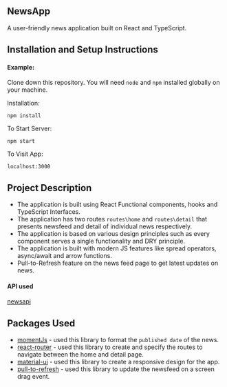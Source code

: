 ## NewsApp

A user-friendly news application built on React and TypeScript. 

## Installation and Setup Instructions

#### Example:  

Clone down this repository. You will need `node` and `npm` installed globally on your machine.  

Installation:

`npm install`  

To Start Server:

`npm start`  

To Visit App:

`localhost:3000` 

## Project Description

* The application is built using React Functional components, hooks and TypeScript Interfaces.
* The application has two routes `routes\home` and `routes\detail` that presents newsfeed and detail of individual news respectively.
* The application is based on various design principles such as every component serves a single functionality and DRY principle.
* The application is built with modern JS features like spread operators, async/await and arrow functions.
* Pull-to-Refresh feature on the news feed page to get latest updates on news.

#### API used

[newsapi](https://newsapi.org/)

## Packages Used

* [momentJs](https://momentjs.com/) - used this library to format the `published date` of the news.
* [react-router](https://reactrouter.com/) - used this library to create and specify the routes to navigate between the home and detail page.
* [material-ui](https://material-ui.com/) - used this library to create a responsive design for the app.
* [pull-to-refresh](https://github.com/thmsgbrt/react-simple-pull-to-refresh) - used this library to update the newsfeed on a screen drag event.